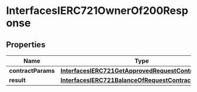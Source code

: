 

# InterfacesIERC721OwnerOf200Response


## Properties

| Name | Type | Description | Notes |
|------------ | ------------- | ------------- | -------------|
|**contractParams** | [**InterfacesIERC721GetApprovedRequestContractParams**](InterfacesIERC721GetApprovedRequestContractParams.md) |  |  |
|**result** | [**InterfacesIERC721BalanceOfRequestContractParams**](InterfacesIERC721BalanceOfRequestContractParams.md) |  |  |



